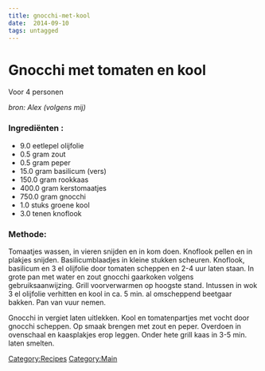 ```yaml
---
title: gnocchi-met-kool
date:  2014-09-10
tags: untagged
---
```

Gnocchi met tomaten en kool
===========================

Voor 4 personen

*bron: Alex (volgens mij)*

### Ingrediënten :

-   9.0 eetlepel olijfolie
-   0.5 gram zout
-   0.5 gram peper
-   15.0 gram basilicum (vers)
-   150.0 gram rookkaas
-   400.0 gram kerstomaatjes
-   750.0 gram gnocchi
-   1.0 stuks groene kool
-   3.0 tenen knoflook

### Methode:

Tomaatjes wassen, in vieren snijden en in kom doen. Knoflook pellen en
in plakjes snijden. Basilicumblaadjes in kleine stukken scheuren.
Knoflook, basilicum en 3 el olijfolie door tomaten scheppen en 2-4 uur
laten staan. In grote pan met water en zout gnocchi gaarkoken volgens
gebruiksaanwijzing. Grill voorverwarmen op hoogste stand. Intussen in
wok 3 el olijfolie verhitten en kool in ca. 5 min. al omscheppend
beetgaar bakken. Pan van vuur nemen.

Gnocchi in vergiet laten uitlekken. Kool en tomatenpartjes met vocht
door gnocchi scheppen. Op smaak brengen met zout en peper. Overdoen in
ovenschaal en kaasplakjes erop leggen. Onder hete grill kaas in 3-5 min.
laten smelten.

<Category:Recipes> <Category:Main>

